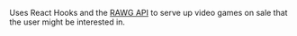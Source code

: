 Uses React Hooks and the [RAWG API](https://rawg.io/apidocs) to serve up video games on sale that the user might be interested in.